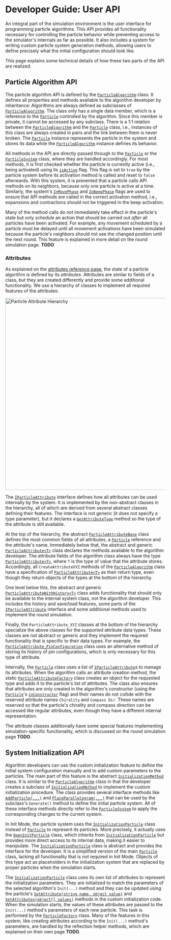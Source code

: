 # Developer Guide: User API

An integral part of the simulation environment is the user interface for programming particle algorithms.
This API provides all functionality necessary for controlling the particle behavior while preventing access to the simulator's internals as far as possible.
It also includes a system for writing custom particle system generation methods, allowing users to define precisely what the initial configuration should look like.

This page explains some technical details of how these two parts of the API are realized.



## Particle Algorithm API

The particle algorithm API is defined by the [`ParticleAlgorithm`][1] class.
It defines all properties and methods available to the algorithm developer by inheritance:
Algorithms are always defined as subclasses of [`ParticleAlgorithm`][1].
The class only has a single data member, which is a reference to the [`Particle`][2] controlled by the algorithm.
Since this member is private, it cannot be accessed by any subclass.
There is a 1:1 relation between the [`ParticleAlgorithm`][1] and the [`Particle`][2] class, i.e., instances of this class are always created in pairs and the link between them is never broken.
The [`Particle`][2] instance represents the particle in the system and stores its data while the [`ParticleAlgorithm`][1] instance defines its behavior.

All methods in the API are directly passed through to the [`Particle`][2] or the [`ParticleSystem`][3] class, where they are handled accordingly.
For most methods, it is first checked whether the particle is currently active (i.e., being activated) using its [`isActive`][4] flag.
This flag is set to `true` by the particle system before its activation method is called and reset to `false` afterwards.
With this system, it is prevented that a particle calls API methods on its neighbors, because only one particle is active at a time.
Similarly, the system's [`InMovePhase`][5] and [`InBeepPhase`][6] flags are used to ensure that API methods are called in the correct activation method, i.e., expansions and contractions should not be triggered in the beep activation.

Many of the method calls do not immediately take effect in the particle's state but only *schedule* an action that should be carried out *after* all particles have been activated.
For example, any movement scheduled by a particle must be delayed until all movement activations have been simulated because the particle's neighbors should not see the changed position until the next round.
This feature is explained in more detail on the round simulation page.
**TODO**


### Attributes

As explained on the [attributes reference page](~/model_ref/attrs.md), the state of a particle algorithm is defined by its *attributes*.
Attributes are similar to fields of a class, but they are created differently and provide some additional functionality.
We use a hierarchy of classes to implement all required features of the attributes:

<img src="~/images/particle_attribute_hierarchy.png" alt="Particle Attribute Hierarchy" title="Particle Attribute Hierarchy" width="600"/>

The [`IParticleAttribute`][7] interface defines how all attributes can be used internally by the system.
It is implemented by the non-abstract classes in the hierarchy, all of which are derived from several abstract classes defining their features.
The interface is not generic (it does not specify a type parameter), but it declares a [`GetAttributeType`][8] method so the type of the attribute is still available.

At the top of the hierarchy, the abstract [`ParticleAttributeBase`][9] class defines the most common fields of all attributes, a [`Particle`][2] reference and the attribute's name.
Immediately below that, the abstract and generic [`ParticleAttribute<T>`][10] class declares the methods available to the algorithm developer.
The attribute fields of the algorithm class always have the type [`ParticleAttribute<T>`][10], where `T` is the type of value that the attribute stores.
Accordingly, all `CreateAttributeXYZ` methods of the [`ParticleAlgorithm`][1] class have a specification of [`ParticleAttribute<T>`][10] as their return type, even though they return objects of the types at the bottom of the hierarchy.

One level below this, the abstract and generic [`ParticleAttributeWithHistory<T>`][11] class adds functionality that should only be available to the internal system class, not the algorithm developer.
This includes the history and save/load features, some parts of the [`IParticleAttribute`][7] interface and some additional methods used to implement the round simulation.

Finally, the `ParticleAttribute_XYZ` classes at the bottom of the hierarchy specialize the above classes for the supported attribute data types.
These classes are not abstract or generic and they implement the required functionality that is specific to their data types.
For example, the [`ParticleAttribute_PinConfiguration`][12] class uses an alternative method of storing its history of pin configurations, which is only necessary for this type of attribute.

Internally, the [`Particle`][2] class uses a list of [`IParticleAttribute`][7]s to manage its attributes.
When the algorithm calls an attribute creation method, the static [`ParticleAttributeFactory`][13] class creates an object for the requested type and adds it to the particle's list of attributes.
The class also ensures that attributes are only created in the algorithm's constructor (using the [`Particle`][2]'s [`inConstructor`][14] flag) and their names do not collide with the reserved attribute names `Chirality` and `Compass Dir`.
These names are reserved so that the particle's chirality and compass direction can be accessed like regular attributes, even though they have a different internal representation.

The attribute classes additionally have some special features implementing simulation-specific functionality, which is discussed on the round simulation page **TODO**.



## System Initialization API

Algorithm developers can use the custom initialization feature to define the initial system configuration manually and to add custom parameters to the particles.
The main part of this feature is the abstract [`InitializationMethod`][15] class.
It is similar to the [`ParticleAlgorithm`][1] class in that the developer creates a subclass of [`InitializationMethod`][15] to implement the custom initialization procedure.
The class provides several interface methods like [`AddParticle(...)`][16] and [`PlaceParallelogram(...)`][17] that can be used by the subclass's `Generate()` method to define the initial particle system.
All of these interface methods directly refer to the [`ParticleSystem`][3] to apply the corresponding changes to the current system.

In Init Mode, the particle system uses the [`InitializationParticle`][18] class instead of [`Particle`][2] to represent its particles.
More precisely, it actually uses the [`OpenInitParticle`][19] class, which inherits from [`InitializationParticle`][18] but provides more direct access to its internal data, making it easier to manipulate.
The [`InitializationParticle`][18] class is abstract and provides the interface for the developer.
It is a simplified version of the main [`Particle`][2] class, lacking all functionality that is not required in Init Mode.
Objects of this type act as placeholders in the initialization system that are replaced by proper particles when the simulation starts.

The [`InitializationParticle`][18] class uses its own list of attributes to represent the initialization parameters.
They are initialized to match the parameters of the selected algorithm's `Init(...)` method and they can be updated using the particle's [`SetAttribute(string name, object value)`][20] and [`SetAttributes(object[] values)`][21] methods in the custom initialization code.
When the simulation starts, the values of these attributes are passed to the `Init(...)` method's parameters of each new particle.
This task is performed by the [`ParticleFactory`][22] class.
Many of the features in this system, like creating attributes according to the `Init(...)` method's parameters, are handled by the reflection helper methods, which are explained on their own page **TODO**.





[1]: xref:AS2.Sim.ParticleAlgorithm
[2]: xref:AS2.Sim.Particle
[3]: xref:AS2.Sim.ParticleSystem
[4]: xref:AS2.Sim.Particle.isActive
[5]: xref:AS2.Sim.ParticleSystem.InMovePhase*
[6]: xref:AS2.Sim.ParticleSystem.InBeepPhase*
[7]: xref:AS2.Sim.IParticleAttribute
[8]: xref:AS2.Sim.IParticleAttribute.GetAttributeType
[9]: xref:AS2.Sim.ParticleAttributeBase
[10]: xref:AS2.Sim.ParticleAttribute`1
[11]: xref:AS2.Sim.ParticleAttributeWithHistory`1
[12]: xref:AS2.Sim.ParticleAttribute_PinConfiguration
[13]: xref:AS2.Sim.ParticleAttributeFactory
[14]: xref:AS2.Sim.Particle.inConstructor
[15]: xref:AS2.InitializationMethod
[16]: xref:AS2.InitializationMethod.AddParticle(Vector2Int,AS2.Direction,AS2.Initialization.Chirality,AS2.Initialization.Compass)
[17]: xref:AS2.InitializationMethod.PlaceParallelogram(Vector2Int,AS2.Direction,System.Int32,System.Boolean,System.Int32,AS2.Initialization.Chirality,AS2.Initialization.Compass)
[18]: xref:AS2.Sim.InitializationParticle
[19]: xref:AS2.Sim.OpenInitParticle
[20]: xref:AS2.Sim.InitializationParticle.SetAttribute(System.String,System.Object)
[21]: xref:AS2.Sim.InitializationParticle.SetAttributes(System.Object[])
[22]: xref:AS2.Sim.ParticleFactory
